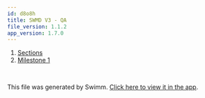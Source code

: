 ```yaml
---
id: d8o8h
title: SWMD V3 - QA
file_version: 1.1.2
app_version: 1.7.0
---
```


<!-- Steps - Do not remove this comment -->
1. [Sections](sections.4xwjb.sw.md)
2. [Milestone 1](milestone-1.lef79.sw.md)


<br/>

This file was generated by Swimm. [Click here to view it in the app](https://swimm-web-app.web.app/repos/Z2l0aHViJTNBJTNBTm9hUmVwbyUzQSUzQU5vYW96ZXI=/playlists/d8o8h).
